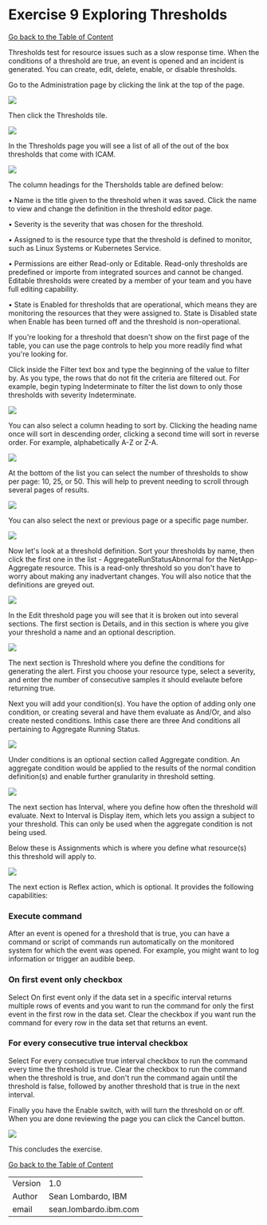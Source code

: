 # Exercise 9 Exploring Thresholds

[Go back to the Table of Content](../../README.md)

Thresholds test for resource issues such as a slow response time. When the conditions of a threshold are true, an event is opened and an incident is generated. You can create, edit, delete, enable, or disable thresholds.

Go to the Administration page by clicking the link at the top of the page.

![](images/2020-01-16-15-29-27.png)

Then click the Thresholds tile.

![](images/2020-01-16-15-43-56.png)

In the Thresholds page you will see a list of all of the out of the box thresholds that come with ICAM.

![](images/2020-01-17-09-41-16.png)

The column headings for the Thersholds table are defined below:

•	Name is the title given to the threshold when it was saved. Click the name to view and change the     definition in the threshold editor page.

•	Severity is the severity that was chosen for the threshold.

•	Assigned to is the resource type that the threshold is defined to monitor, such as Linux Systems      or Kubernetes Service.

•	Permissions are either Read-only or Editable. Read-only thresholds are predefined or importe
from integrated sources and cannot be changed. Editable thresholds were created by a member of your team and you have full editing capability.

•	State is Enabled for thresholds that are operational, which means they are monitoring the             resources that they were assigned to. State is Disabled state when Enable has been turned off and     the threshold is non-operational.

If you're looking for a threshold that doesn't show on the first page of the table, you can use the page controls to help you more readily find what you're looking for.

Click inside the Filter text box and type the beginning of the value to filter by. As you type, the rows that do not fit the criteria are filtered out. For example, begin typing Indeterminate to filter the list down to only those thresholds with severity Indeterminate.

![](images/2020-01-17-09-46-50.png)

You can also select a column heading to sort by. Clicking the heading name once will sort in descending order, clicking a second time will sort in reverse order.  For example, alphabetically A-Z or Z-A.

![](images/2020-01-17-09-48-14.png)


At the bottom of the list you can select the number of thresholds to show per page: 10, 25, or 50.  This will help to prevent needing to scroll through several pages of results.

![](images/2020-01-17-09-54-05.png)

You can also select the next or previous page or a specific page number.

![](images/2020-01-17-09-55-27.png)

Now let's look at a threshold definition. Sort your thresholds by name, then click the first one in the list - AggregateRunStatusAbnormal for the NetApp-Aggregate resource.  This is a read-only threshold so you don't have to worry about making any inadvertant changes.  You will also notice that the definitions are greyed out.

![](images/2020-01-17-09-59-10.png)

In the Edit threshold page you will see that it is broken out into several sections.  The first section is Details, and in this section is where you give your threshold a name and an optional description.

![](images/2020-01-17-10-04-23.png)

The next section is Threshold where you define the conditions for generating the alert. First you choose your resource type, select a severity, and enter the number of consecutive samples it should evelaute before returning true.

Next you will add your condition(s).  You have the option of adding only one condition, or creating several and have them evaluate as And/Or, and also create nested conditions. Inthis case there are three And conditions all pertaining to Aggregate Running Status.

![](images/2020-01-17-10-10-28.png)

Under conditions is an optional section called Aggregate condition.  An aggregate condition would be applied to the results of the normal condition definition(s) and enable further granularity in threshold setting.

![](images/2020-01-17-10-13-55.png)

The next section has Interval, where you define how often the threshold will evaluate.  Next to Interval is Display item, which lets you assign a subject to your threshold.  This can only be used when the aggregate condition is not being used.

Below these is Assignments which is where you define what resource(s) this threshold will apply to.

![](images/2020-01-17-10-18-43.png)

The next ection is Reflex action, which is optional.  It provides the following capabilities:

### Execute command
After an event is opened for a threshold that is true, you can have a command or script of commands run automatically on the monitored system for which the event was opened. For example, you might want to log information or trigger an audible beep.


### On first event only checkbox
Select On first event only if the data set in a specific interval returns multiple rows of events and you want to run the command for only the first event in the first row in the data set. Clear the checkbox if you want run the command for every row in the data set that returns an event.


### For every consecutive true interval checkbox
Select For every consecutive true interval checkbox to run the command every time the threshold is true. Clear the checkbox to run the command when the threshold is true, and don't run the command again until the threshold is false, followed by another threshold that is true in the next interval.

Finally you have the Enable switch, with will turn the threshold on or off.  When you are done reviewing the page you can click the Cancel button.

![](images/2020-01-17-10-22-32.png)

This concludes the exercise.

[Go back to the Table of Content](../../README.md)

<table>
  <tr>
    <td>Version</td>
    <td>1.0</td>
  </tr>
  <tr>
    <td>Author</td>
    <td>Sean Lombardo, IBM</td>
  </tr>
  <tr>
    <td>email</td>
    <td>sean.lombardo.ibm.com</td>
  </tr>
</table>



